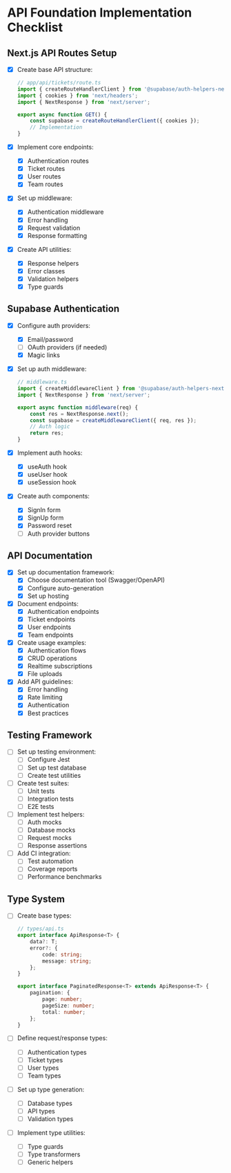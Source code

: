 # API Foundation Implementation Checklist

## Next.js API Routes Setup

- [x] Create base API structure:

    ```typescript
    // app/api/tickets/route.ts
    import { createRouteHandlerClient } from '@supabase/auth-helpers-nextjs';
    import { cookies } from 'next/headers';
    import { NextResponse } from 'next/server';

    export async function GET() {
    	const supabase = createRouteHandlerClient({ cookies });
    	// Implementation
    }
    ```

- [x] Implement core endpoints:
    - [x] Authentication routes
    - [x] Ticket routes
    - [x] User routes
    - [x] Team routes
- [x] Set up middleware:
    - [x] Authentication middleware
    - [x] Error handling
    - [x] Request validation
    - [x] Response formatting
- [x] Create API utilities:
    - [x] Response helpers
    - [x] Error classes
    - [x] Validation helpers
    - [x] Type guards

## Supabase Authentication

- [x] Configure auth providers:
    - [x] Email/password
    - [ ] OAuth providers (if needed)
    - [x] Magic links
- [x] Set up auth middleware:

    ```typescript
    // middleware.ts
    import { createMiddlewareClient } from '@supabase/auth-helpers-nextjs';
    import { NextResponse } from 'next/server';

    export async function middleware(req) {
    	const res = NextResponse.next();
    	const supabase = createMiddlewareClient({ req, res });
    	// Auth logic
    	return res;
    }
    ```

- [x] Implement auth hooks:
    - [x] useAuth hook
    - [x] useUser hook
    - [x] useSession hook
- [x] Create auth components:
    - [x] SignIn form
    - [x] SignUp form
    - [x] Password reset
    - [ ] Auth provider buttons

## API Documentation

- [x] Set up documentation framework:
    - [x] Choose documentation tool (Swagger/OpenAPI)
    - [x] Configure auto-generation
    - [x] Set up hosting
- [x] Document endpoints:
    - [x] Authentication endpoints
    - [x] Ticket endpoints
    - [x] User endpoints
    - [x] Team endpoints
- [x] Create usage examples:
    - [x] Authentication flows
    - [x] CRUD operations
    - [x] Realtime subscriptions
    - [x] File uploads
- [x] Add API guidelines:
    - [x] Error handling
    - [x] Rate limiting
    - [x] Authentication
    - [x] Best practices

## Testing Framework

- [ ] Set up testing environment:
    - [ ] Configure Jest
    - [ ] Set up test database
    - [ ] Create test utilities
- [ ] Create test suites:
    - [ ] Unit tests
    - [ ] Integration tests
    - [ ] E2E tests
- [ ] Implement test helpers:
    - [ ] Auth mocks
    - [ ] Database mocks
    - [ ] Request mocks
    - [ ] Response assertions
- [ ] Add CI integration:
    - [ ] Test automation
    - [ ] Coverage reports
    - [ ] Performance benchmarks

## Type System

- [ ] Create base types:

    ```typescript
    // types/api.ts
    export interface ApiResponse<T> {
    	data?: T;
    	error?: {
    		code: string;
    		message: string;
    	};
    }

    export interface PaginatedResponse<T> extends ApiResponse<T> {
    	pagination: {
    		page: number;
    		pageSize: number;
    		total: number;
    	};
    }
    ```

- [ ] Define request/response types:
    - [ ] Authentication types
    - [ ] Ticket types
    - [ ] User types
    - [ ] Team types
- [ ] Set up type generation:
    - [ ] Database types
    - [ ] API types
    - [ ] Validation types
- [ ] Implement type utilities:
    - [ ] Type guards
    - [ ] Type transformers
    - [ ] Generic helpers
